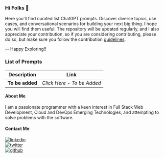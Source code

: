 ### Hi Folks 👋

Here you'll find curated list ChatGPT prompts. Discover diverse topics, use cases, and conversational scenarios for building your next big thing. I hope you will find them useful. The repository will be updated regularly, and I also appreciate your contribution, so if you are considering contributing, please do so, but make sure you follow the contribution [guidelines](./Contribution.md).

-- Happy Exploring!!

### List of Prompts

| Description  | Link |
| ----- | ----- |
| **To be added** | *Click Here - To be Added* |


#### About Me

I am a passionate programmer with a keen interest in Full Stack Web Development, Cloud and DevOps Emerging Technologies, and attempting to solve problems with the software.      

#### Contact Me

[![linkedin](https://img.shields.io/badge/linkedin-0A66C2?style=for-the-badge&logo=linkedin&logoColor=white)](https://www.linkedin.com/in/thisiskushalgupta/)      
[![twitter](https://img.shields.io/badge/twitter-1DA1F2?style=for-the-badge&logo=twitter&logoColor=white)](https://twitter.com/thisis_kushal)      
[![github](https://img.shields.io/badge/github-0d1117?style=for-the-badge&logo=github&logoColor=white)](https://github.com/thisiskushal31/)   